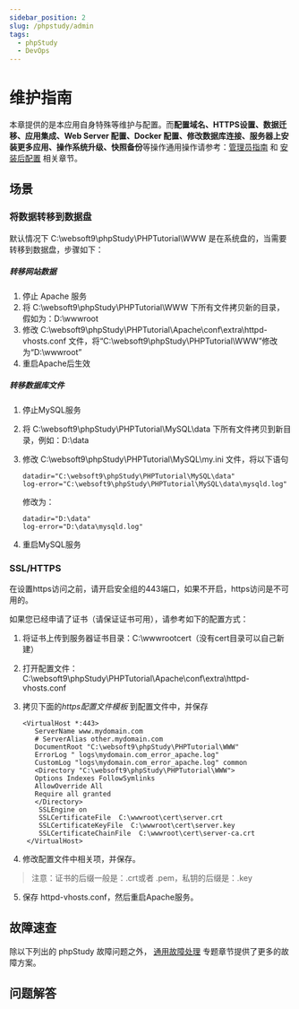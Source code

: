 ```yaml
---
sidebar_position: 2
slug: /phpstudy/admin
tags:
  - phpStudy
  - DevOps
---
```



# 维护指南

本章提供的是本应用自身特殊等维护与配置。而**配置域名、HTTPS设置、数据迁移、应用集成、Web Server 配置、Docker 配置、修改数据库连接、服务器上安装更多应用、操作系统升级、快照备份**等操作通用操作请参考：[管理员指南](../administrator) 和 [安装后配置](../installation/setup/) 相关章节。

## 场景

### 将数据转移到数据盘

默认情况下 C:\websoft9\phpStudy\PHPTutorial\WWW 是在系统盘的，当需要转移到数据盘，步骤如下：

##### 转移网站数据

1. 停止 Apache 服务
2. 将 C:\websoft9\phpStudy\PHPTutorial\WWW 下所有文件拷贝新的目录，假如为：D:\wwwroot
3. 修改 C:\websoft9\phpStudy\PHPTutorial\Apache\conf\extra\httpd-vhosts.conf 文件，将“C:\websoft9\phpStudy\PHPTutorial\WWW”修改为“D:\wwwroot”
4. 重启Apache后生效

##### 转移数据库文件

1. 停止MySQL服务

2. 将 C:\websoft9\phpStudy\PHPTutorial\MySQL\data 下所有文件拷贝到新目录，例如：D:\data

3. 修改 C:\websoft9\phpStudy\PHPTutorial\MySQL\my.ini 文件，将以下语句

   ~~~
   datadir="C:\websoft9\phpStudy\PHPTutorial\MySQL\data"
   log-error="C:\websoft9\phpStudy\PHPTutorial\MySQL\data\mysqld.log"
   ~~~
   修改为：
   ~~~
   datadir="D:\data"
   log-error="D:\data\mysqld.log"
   ~~~

4. 重启MySQL服务




### SSL/HTTPS

在设置https访问之前，请开启安全组的443端口，如果不开启，https访问是不可用的。

如果您已经申请了证书（请保证证书可用），请参考如下的配置方式：

1.  将证书上传到服务器证书目录：C:\wwwrootcert（没有cert目录可以自己新建）
2.  打开配置文件：C:\websoft9\phpStudy\PHPTutorial\Apache\conf\extra\httpd-vhosts.conf
3.  拷贝下面的*https配置文件模板* 到配置文件中，并保存

    ```
    <VirtualHost *:443>
       ServerName www.mydomain.com
       # ServerAlias other.mydomain.com
       DocumentRoot "C:\websoft9\phpStudy\PHPTutorial\WWW"
       ErrorLog " logs\mydomain.com_error_apache.log"
       CustomLog "logs\mydomain.com_error_apache.log" common
       <Directory "C:\websoft9\phpStudy\PHPTutorial\WWW">
       Options Indexes FollowSymlinks
       AllowOverride All
       Require all granted
       </Directory>
        SSLEngine on
        SSLCertificateFile  C:\wwwroot\cert\server.crt
        SSLCertificateKeyFile  C:\wwwroot\cert\server.key
        SSLCertificateChainFile  C:\wwwroot\cert\server-ca.crt
     </VirtualHost>
    ```

4.  修改配置文件中相关项，并保存。
   
 > 注意：证书的后缀一般是：.crt或者 .pem，私钥的后缀是：.key

5. 保存 httpd-vhosts.conf，然后重启Apache服务。



## 故障速查

除以下列出的 phpStudy 故障问题之外， [通用故障处理](../troubleshooting) 专题章节提供了更多的故障方案。 

## 问题解答